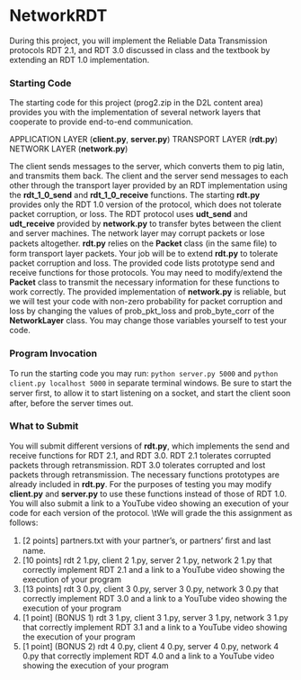 # NetworkRDT
During this project, you will implement the Reliable Data Transmission protocols RDT 2.1, and RDT 3.0 discussed in class and the textbook by extending an RDT 1.0 implementation.

### Starting Code
The starting code for this project (prog2.zip in the D2L content area) provides you with the implementation of several network layers that cooperate to provide end-to-end communication.

APPLICATION LAYER (**client.py**, **server.py**)
TRANSPORT LAYER (**rdt.py**)
NETWORK LAYER (**network.py**)

The client sends messages to the server, which converts them to pig latin, and transmits them back. The client and the server send messages to each other through the transport layer provided by an RDT implementation using the **rdt_1_0_send** and **rdt_1_0_receive** functions. The starting **rdt.py** provides only the RDT 1.0 version of the protocol, which does not tolerate packet corruption, or loss. The RDT protocol uses **udt_send** and **udt_receive** provided by **network.py** to transfer bytes between the client and server machines. The network layer may corrupt packets or lose packets altogether. **rdt.py** relies on the **Packet** class (in the same ﬁle) to form transport layer packets. Your job will be to extend **rdt.py** to tolerate packet corruption and loss. The provided code lists prototype send and receive functions for those protocols. You may need to modify/extend the **Packet** class to transmit the necessary information for these functions to work correctly. The provided implementation of **network.py** is reliable, but we will test your code with non-zero probability for packet corruption and loss by changing the values of prob_pkt_loss and prob_byte_corr of the **NetworkLayer** class. You may change those variables yourself to test your code.

### Program Invocation
To run the starting code you may run:
`python server.py 5000`
and
`python client.py localhost 5000`
in separate terminal windows. Be sure to start the server ﬁrst, to allow it to start listening on a socket, and start the client soon after, before the server times out.

### What to Submit
You will submit different versions of **rdt.py**, which implements the send and receive functions for RDT 2.1, and RDT 3.0. RDT 2.1 tolerates corrupted packets through retransmission. RDT 3.0 tolerates corrupted and lost packets through retransmission. The necessary functions prototypes are already included in **rdt.py**. For the purposes of testing you may modify **client.py** and **server.py** to use these functions instead of those of RDT 1.0. You will also submit a link to a YouTube video showing an execution of your code for each version of the protocol.
\tWe will grade the this assignment as follows:
1. [2 points] partners.txt with your partner’s, or partners’ ﬁrst and last name.
2. [10 points] rdt 2 1.py, client 2 1.py, server 2 1.py, network 2 1.py that correctly implement RDT 2.1 and a link to a YouTube video showing the execution of your program
3. [13 points] rdt 3 0.py, client 3 0.py, server 3 0.py, network 3 0.py that correctly implement RDT 3.0 and a link to a YouTube video showing the execution of your program
4. [1 point] (BONUS 1) rdt 3 1.py, client 3 1.py, server 3 1.py, network 3 1.py that correctly implement RDT 3.1 and a link to a YouTube video showing the execution of your program
5. [1 point] (BONUS 2) rdt 4 0.py, client 4 0.py, server 4 0.py, network 4 0.py that correctly implement RDT 4.0 and a link to a YouTube video showing the execution of your program
